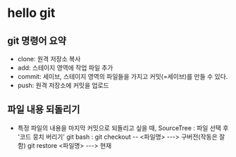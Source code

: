 # hello git

## git 명령어 요약

- clone: 원격 저장소 복사
- add: 스테이지 영역에 작업 파일 추가
- commit: 세이브, 스테이지 영역의 파일들을 가지고 커밋(=세이브)를 만들 수 있다.
- push: 원격 저장소에 커밋을 업로드

## 파일 내용 되돌리기

- 특정 파일의 내용을 마지막 커밋으로 되돌리고 싶을 때,
SourceTree : 파일 선택 후 '코드 뭉치 버리기'
git bash : git checkout -- <파일명>  ---> 구버전(작동은 잘함)
           git restore <파일명>  ---> 현재